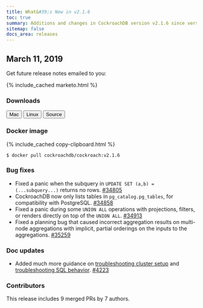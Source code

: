 ```yaml
---
title: What&#39;s New in v2.1.6
toc: true
summary: Additions and changes in CockroachDB version v2.1.6 since version v2.1.5
sitemap: false
docs_area: releases 
---
```


## March 11, 2019

Get future release notes emailed to you:

{% include_cached marketo.html %}

### Downloads

<div id="os-tabs" class="clearfix os-tabs_button-outline-primary">
    <a href="https://binaries.cockroachdb.com/cockroach-v2.1.6.darwin-10.9-amd64.tgz"><button id="mac" data-eventcategory="mac-binary-release-notes">Mac</button></a>
    <a href="https://binaries.cockroachdb.com/cockroach-v2.1.6.linux-amd64.tgz"><button id="linux" data-eventcategory="linux-binary-release-notes">Linux</button></a>
    <a href="https://binaries.cockroachdb.com/cockroach-v2.1.6.src.tgz"><button id="source" data-eventcategory="source-release-notes">Source</button></a>
</div>

### Docker image

{% include_cached copy-clipboard.html %}
~~~shell
$ docker pull cockroachdb/cockroach:v2.1.6
~~~

### Bug fixes

- Fixed a panic when the subquery in `UPDATE SET (a,b) = (...subquery...)` returns no rows. [#34805][#34805]
- CockroachDB now only lists tables in `pg_catalog.pg_tables`, for compatibility with PostgreSQL. [#34858][#34858]
- Fixed a panic during some `UNION ALL` operations with projections, filters, or renders directly on top of the `UNION ALL`. [#34913][#34913]
- Fixed a planning bug that caused incorrect aggregation results on multi-node aggregations with implicit, partial orderings on the inputs to the aggregations. [#35259][#35259]

### Doc updates

- Added much more guidance on [troubleshooting cluster setup](../v2.1/cluster-setup-troubleshooting.html) and [troubleshooting SQL behavior](../v2.1/query-behavior-troubleshooting.html). [#4223](https://github.com/cockroachdb/docs/pull/4223)

### Contributors

This release includes 9 merged PRs by 7 authors.

[#34805]: https://github.com/cockroachdb/cockroach/pull/34805
[#34858]: https://github.com/cockroachdb/cockroach/pull/34858
[#34913]: https://github.com/cockroachdb/cockroach/pull/34913
[#35259]: https://github.com/cockroachdb/cockroach/pull/35259
